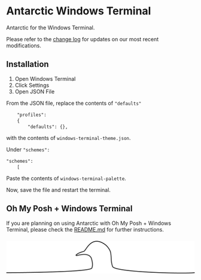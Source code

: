 # Antarctic Windows Terminal
Antarctic for the Windows Terminal.

Please refer to the [change log](https://github.com/AntarcticTheme/Windows-Terminal/blob/main/CHANGELOG.md) for updates on our most recent modifications.

## Installation 
1. Open Windows Terminal
2. Click Settings
3. Open JSON File

From the JSON file, replace the contents of `"defaults"` 

```pwsh
    "profiles": 
    {
        "defaults": {},
```

with the contents of `windows-terminal-theme.json`.

Under `"schemes":`

```pwsh
"schemes": 
    [
```
Paste the contents of `windows-terminal-palette`.

Now, save the file and restart the terminal.

## Oh My Posh + Windows Terminal
If you are planning on using Antarctic with Oh My Posh + Windows Terminal, please check the [README.md](https://github.com/AntarcticTheme/Oh-My-Posh#oh-my-posh--windows-terminal) for further instructions. 

<h3 align="center">
  <img src="https://github.com/AntarcticTheme/.github/blob/main/images/footer.png" alt="Footer"/><br/>
</h3>